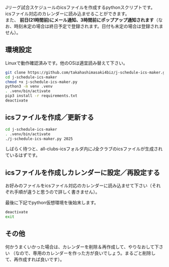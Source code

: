 Jリーグ試合スケジュールのicsファイルを作成するpythonスクリプトです。  
icsファイル対応のカレンダーに読み込ませることができます。  
また、 **前日(21時間前)にメール通知、3時間前にポップアップ通知されます**（なお、時刻未定の場合は終日予定で登録されます。日付も未定の場合は登録されません）。

## 環境設定

Linuxで動作確認済みです。他のOSは適宜読み替えて下さい。

```bash
git clone https://github.com/takahashimasaki4biz/j-schedule-ics-maker.git
cd j-schedule-ics-maker
chmod +x j-schedule-ics-maker.py
python3 -m venv .venv
. .venv/bin/activate
pip3 install -r requirements.txt
deactivate
```

## icsファイルを作成／更新する

```bash
cd j-schedule-ics-maker
. .venv/bin/activate
./j-schedule-ics-maker.py 2025
```

しばらく待つと、all-clubs-icsフォルダ内にJ全クラブのicsファイルが生成されているはずです。  

## icsファイルを作成しカレンダーに設定／再設定する

お好みのファイルをicsファイル対応のカレンダーに読み込ませて下さい（それぞれ手順が違うと思うので詳しく書きません）。

最後に下記でpython仮想環境を後始末します。

```bash
deactivate
exit
```

## その他

何かうまくいかった場合は、カレンダーを削除＆再作成して、やりなおして下さい
（なので、専用のカレンダーを作った方が良いでしょう。まるごと削除して、再作成すれば良いです）。
